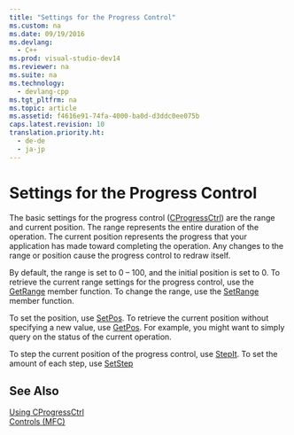```yaml
---
title: "Settings for the Progress Control"
ms.custom: na
ms.date: 09/19/2016
ms.devlang: 
  - C++
ms.prod: visual-studio-dev14
ms.reviewer: na
ms.suite: na
ms.technology: 
  - devlang-cpp
ms.tgt_pltfrm: na
ms.topic: article
ms.assetid: f4616e91-74fa-4000-ba0d-d3ddc0ee075b
caps.latest.revision: 10
translation.priority.ht: 
  - de-de
  - ja-jp
---
```

# Settings for the Progress Control
The basic settings for the progress control ([CProgressCtrl](../vs140/CProgressCtrl-Class.md)) are the range and current position. The range represents the entire duration of the operation. The current position represents the progress that your application has made toward completing the operation. Any changes to the range or position cause the progress control to redraw itself.  
  
 By default, the range is set to 0 – 100, and the initial position is set to 0. To retrieve the current range settings for the progress control, use the [GetRange](../vs140/CProgressCtrl--GetRange.md) member function. To change the range, use the [SetRange](../vs140/CProgressCtrl--SetRange.md) member function.  
  
 To set the position, use [SetPos](../vs140/CProgressCtrl--SetPos.md). To retrieve the current position without specifying a new value, use [GetPos](../vs140/CProgressCtrl--GetPos.md). For example, you might want to simply query on the status of the current operation.  
  
 To step the current position of the progress control, use [StepIt](../vs140/CProgressCtrl--StepIt.md). To set the amount of each step, use [SetStep](../vs140/CProgressCtrl--SetStep.md)  
  
## See Also  
 [Using CProgressCtrl](../vs140/Using-CProgressCtrl.md)   
 [Controls (MFC)](../vs140/Controls--MFC-.md)